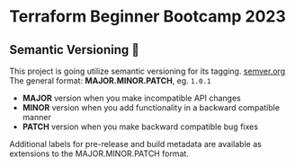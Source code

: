 # Terraform Beginner Bootcamp 2023

## Semantic Versioning :mage:
This project is going utilize semantic versioning for its tagging.
[semver.org](https://semver.org/)
The general format:
 **MAJOR.MINOR.PATCH**, eg. `1.0.1`

-    **MAJOR** version when you make incompatible API changes
-    **MINOR** version when you add functionality in a backward compatible manner
-    **PATCH** version when you make backward compatible bug fixes

Additional labels for pre-release and build metadata are available as extensions to the MAJOR.MINOR.PATCH format.